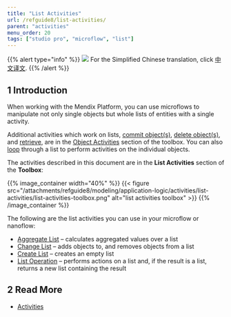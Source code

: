 ```yaml
---
title: "List Activities"
url: /refguide8/list-activities/
parent: "activities"
menu_order: 20
tags: ["studio pro", "microflow", "list"]
---
```


{{% alert type="info" %}}
<img src="attachments/chinese-translation/china.png" style="display: inline-block; margin: 0" /> For the Simplified Chinese translation, click [中文译文](https://cdn.mendix.tencent-cloud.com/documentation/refguide8/list-activities.pdf).
{{% /alert %}}

## 1 Introduction

When working with the Mendix Platform, you can use microflows to manipulate not only single objects but whole lists of entities with a single activity.

Additional activities which work on lists, [commit object(s)](/refguide8/committing-objects/), [delete object(s)](/refguide8/deleting-objects/), and [retrieve](/refguide8/retrieve/), are in the [Object Activities](/refguide8/object-activities/) section of the toolbox. You can also [loop](/refguide8/loop/) through a list to perform activities on the individual objects.

The activities described in this document are in the **List Activities** section of the **Toolbox**:

{{% image_container width="40%" %}}
{{< figure src="/attachments/refguide8/modeling/application-logic/activities/list-activities/list-activities-toolbox.png" alt="list activities toolbox" >}}
{{% /image_container %}}

The following are the list activities you can use in your microflow or nanoflow:

* [Aggregate List](/refguide8/aggregate-list/) – calculates aggregated values over a list
* [Change List](/refguide8/change-list/) – adds objects to, and removes objects from a list
* [Create List](/refguide8/create-list/) – creates an empty list
* [List Operation](/refguide8/list-operation/) – performs actions on a list and, if the result is a list, returns a new list containing the result

## 2 Read More

* [Activities](/refguide8/activities/)
